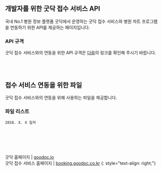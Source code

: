 ## 개발자를 위한 굿닥 접수 서비스 API

국내 No.1 병원 정보 플랫폼 굿닥에서 운영하는
굿닥 접수 서비스와 병원 차트 프로그램을 연동하기 위한 API를 제공하는 페이지입니다.
<br>

### API 규격

굿닥 접수 서비스와의 연동을 위한 API 규격은 [다음](https://booking.goodoc.co.kr)의 링크를 확인해 주시기 바랍니다.
<br>
<br>
<br>
<br>

## 접수 서비스 연동을 위한 파일

굿닥 접수 서비스와의 연동을 위해 사용하는 파일을 제공합니다.
<br>

### 파일 리스트

```
2018. X. X 일자
```
<br>
<br>
<br>
<br>

굿닥 홈페이지  |  [goodoc.io](www.goodoc.io) <br>
굿닥 접수 서비스 홈페이지  |  [booking.goodoc.co.kr](booking.goodoc.co.kr)
{: style="text-align: right;"}

